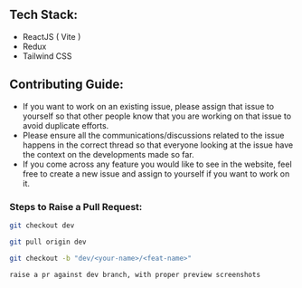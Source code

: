 ## Tech Stack:
- ReactJS ( Vite )
- Redux
- Tailwind CSS

## Contributing Guide:
- If you want to work on an existing issue, please assign that issue to yourself so that other people know that you are working on that issue to avoid duplicate efforts.
- Please ensure all the communications/discussions related to the issue happens in the correct thread so that everyone looking at the issue have the context on the developments made so far.
- If you come across any feature you would like to see in the website, feel free to create a new issue and assign to yourself if you want to work on it.

### Steps to Raise a Pull Request:
```sh
git checkout dev
```

```sh
git pull origin dev
```

```sh
git checkout -b "dev/<your-name>/<feat-name>"
```

```sh
raise a pr against dev branch, with proper preview screenshots
```
